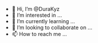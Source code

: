 - 👋 Hi, I’m @DuraKyz
- 👀 I’m interested in ...
- 🌱 I’m currently learning ...
- 💞️ I’m looking to collaborate on ...
- 📫 How to reach me ...

<!---
DuraKyz/DuraKyz is a ✨ special ✨ repository because its `README.md` (this file) appears on your GitHub profile.
You can click the Preview link to take a look at your changes.
--->
